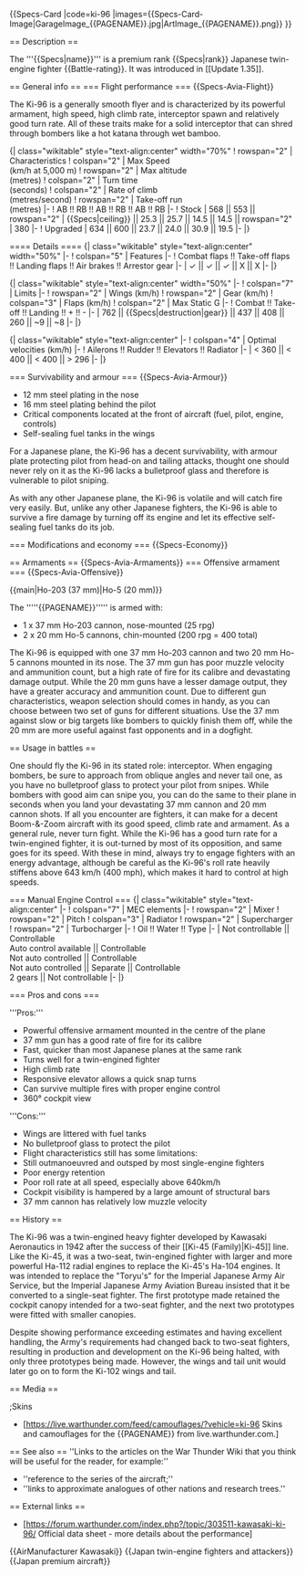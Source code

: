 {{Specs-Card
|code=ki-96
|images={{Specs-Card-Image|GarageImage_{{PAGENAME}}.jpg|ArtImage\_{{PAGENAME}}.png}}
}}

== Description ==

<!-- ''In the description, the first part should be about the history of and the creation and combat usage of the aircraft, as well as its key features. In the second part, tell the reader about the aircraft in the game. Insert a screenshot of the vehicle, so that if the novice player does not remember the vehicle by name, he will immediately understand what kind of vehicle the article is talking about.'' -->

The '''{{Specs|name}}''' is a premium rank {{Specs|rank}} Japanese twin-engine fighter {{Battle-rating}}. It was introduced in [[Update 1.35]].

== General info ==
=== Flight performance ===
{{Specs-Avia-Flight}}

<!-- ''Describe how the aircraft behaves in the air. Speed, manoeuvrability, acceleration and allowable loads - these are the most important characteristics of the vehicle.'' -->

The Ki-96 is a generally smooth flyer and is characterized by its powerful armament, high speed, high climb rate, interceptor spawn and relatively good turn rate. All of these traits make for a solid interceptor that can shred through bombers like a hot katana through wet bamboo.

{| class="wikitable" style="text-align:center" width="70%"
! rowspan="2" | Characteristics
! colspan="2" | Max Speed<br>(km/h at 5,000 m)
! rowspan="2" | Max altitude<br>(metres)
! colspan="2" | Turn time<br>(seconds)
! colspan="2" | Rate of climb<br>(metres/second)
! rowspan="2" | Take-off run<br>(metres)
|-
! AB !! RB !! AB !! RB !! AB !! RB
|-
! Stock
| 568 || 553 || rowspan="2" | {{Specs|ceiling}} || 25.3 || 25.7 || 14.5 || 14.5 || rowspan="2" | 380
|-
! Upgraded
| 634 || 600 || 23.7 || 24.0 || 30.9 || 19.5
|-
|}

==== Details ====
{| class="wikitable" style="text-align:center" width="50%"
|-
! colspan="5" | Features
|-
! Combat flaps !! Take-off flaps !! Landing flaps !! Air brakes !! Arrestor gear
|-
| ✓ || ✓ || ✓ || X || X <!-- ✓ -->
|-
|}

{| class="wikitable" style="text-align:center" width="50%"
|-
! colspan="7" | Limits
|-
! rowspan="2" | Wings (km/h)
! rowspan="2" | Gear (km/h)
! colspan="3" | Flaps (km/h)
! colspan="2" | Max Static G
|-
! Combat !! Take-off !! Landing !! + !! -
|-
| 762 <!-- {{Specs|destruction|body}} --> || {{Specs|destruction|gear}} || 437 || 408 || 260 || ~9 || ~8
|-
|}

{| class="wikitable" style="text-align:center"
|-
! colspan="4" | Optimal velocities (km/h)
|-
! Ailerons !! Rudder !! Elevators !! Radiator
|-
| < 360 || < 400 || < 400 || > 296
|-
|}

=== Survivability and armour ===
{{Specs-Avia-Armour}}

<!-- ''Examine the survivability of the aircraft. Note how vulnerable the structure is and how secure the pilot is, whether the fuel tanks are armoured, etc. Describe the armour, if there is any, and also mention the vulnerability of other critical aircraft systems.'' -->

- 12 mm steel plating in the nose
- 16 mm steel plating behind the pilot
- Critical components located at the front of aircraft (fuel, pilot, engine, controls)
- Self-sealing fuel tanks in the wings

For a Japanese plane, the Ki-96 has a decent survivability, with armour plate protecting pilot from head-on and tailing attacks, thought one should never rely on it as the Ki-96 lacks a bulletproof glass and therefore is vulnerable to pilot sniping.

As with any other Japanese plane, the Ki-96 is volatile and will catch fire very easily. But, unlike any other Japanese fighters, the Ki-96 is able to survive a fire damage by turning off its engine and let its effective self-sealing fuel tanks do its job.

=== Modifications and economy ===
{{Specs-Economy}}

== Armaments ==
{{Specs-Avia-Armaments}}
=== Offensive armament ===
{{Specs-Avia-Offensive}}

<!-- ''Describe the offensive armament of the aircraft, if any. Describe how effective the cannons and machine guns are in a battle, and also what belts or drums are better to use. If there is no offensive weaponry, delete this subsection.'' -->

{{main|Ho-203 (37 mm)|Ho-5 (20 mm)}}

The '''''{{PAGENAME}}''''' is armed with:

- 1 x 37 mm Ho-203 cannon, nose-mounted (25 rpg)
- 2 x 20 mm Ho-5 cannons, chin-mounted (200 rpg = 400 total)

The Ki-96 is equipped with one 37 mm Ho-203 cannon and two 20 mm Ho-5 cannons mounted in its nose. The 37 mm gun has poor muzzle velocity and ammunition count, but a high rate of fire for its calibre and devastating damage output. While the 20 mm guns have a lesser damage output, they have a greater accuracy and ammunition count. Due to different gun characteristics, weapon selection should comes in handy, as you can choose between two set of guns for different situations. Use the 37 mm against slow or big targets like bombers to quickly finish them off, while the 20 mm are more useful against fast opponents and in a dogfight.

== Usage in battles ==

<!-- ''Describe the tactics of playing in the aircraft, the features of using aircraft in a team and advice on tactics. Refrain from creating a "guide" - do not impose a single point of view, but instead, give the reader food for thought. Examine the most dangerous enemies and give recommendations on fighting them. If necessary, note the specifics of the game in different modes (AB, RB, SB).'' -->

One should fly the Ki-96 in its stated role: interceptor. When engaging bombers, be sure to approach from oblique angles and never tail one, as you have no bulletproof glass to protect your pilot from snipes. While bombers with good aim can snipe you, you can do the same to their plane in seconds when you land your devastating 37 mm cannon and 20 mm cannon shots. If all you encounter are fighters, it can make for a decent Boom-&-Zoom aircraft with its good speed, climb rate and armament. As a general rule, never turn fight. While the Ki-96 has a good turn rate for a twin-engined fighter, it is out-turned by most of its opposition, and same goes for its speed. With these in mind, always try to engage fighters with an energy advantage, although be careful as the Ki-96's roll rate heavily stiffens above 643 km/h (400 mph), which makes it hard to control at high speeds.

=== Manual Engine Control ===
{| class="wikitable" style="text-align:center"
|-
! colspan="7" | MEC elements
|-
! rowspan="2" | Mixer
! rowspan="2" | Pitch
! colspan="3" | Radiator
! rowspan="2" | Supercharger
! rowspan="2" | Turbocharger
|-
! Oil !! Water !! Type
|-
| Not controllable || Controllable<br>Auto control available || Controllable<br>Not auto controlled || Controllable<br>Not auto controlled || Separate || Controllable<br>2 gears || Not controllable
|-
|}

=== Pros and cons ===

<!-- ''Summarise and briefly evaluate the vehicle in terms of its characteristics and combat effectiveness. Mark its pros and cons in the bulleted list. Try not to use more than 6 points for each of the characteristics. Avoid using categorical definitions such as "bad", "good" and the like - use substitutions with softer forms such as "inadequate" and "effective".'' -->

'''Pros:'''

- Powerful offensive armament mounted in the centre of the plane
- 37 mm gun has a good rate of fire for its calibre
- Fast, quicker than most Japanese planes at the same rank
- Turns well for a twin-engined fighter
- High climb rate
- Responsive elevator allows a quick snap turns
- Can survive multiple fires with proper engine control
- 360° cockpit view

'''Cons:'''

- Wings are littered with fuel tanks
- No bulletproof glass to protect the pilot
- Flight characteristics still has some limitations:
- Still outmanoeuvred and outsped by most single-engine fighters
- Poor energy retention
- Poor roll rate at all speed, especially above 640km/h
- Cockpit visibility is hampered by a large amount of structural bars
- 37 mm cannon has relatively low muzzle velocity

== History ==

<!-- ''Describe the history of the creation and combat usage of the aircraft in more detail than in the introduction. If the historical reference turns out to be too long, take it to a separate article, taking a link to the article about the vehicle and adding a block "/History" (example: <nowiki>https://wiki.warthunder.com/(Vehicle-name)/History</nowiki>) and add a link to it here using the <code>main</code> template. Be sure to reference text and sources by using <code><nowiki><ref></ref></nowiki></code>, as well as adding them at the end of the article with <code><nowiki><references /></nowiki></code>. This section may also include the vehicle's dev blog entry (if applicable) and the in-game encyclopedia description (under <code><nowiki>=== In-game description ===</nowiki></code>, also if applicable).'' -->

The Ki-96 was a twin-engined heavy fighter developed by Kawasaki Aeronautics in 1942 after the success of their [[Ki-45 (Family)|Ki-45]] line. Like the Ki-45, it was a two-seat, twin-engined fighter with larger and more powerful Ha-112 radial engines to replace the Ki-45's Ha-104 engines. It was intended to replace the "Toryu's" for the Imperial Japanese Army Air Service, but the Imperial Japanese Army Aviation Bureau insisted that it be converted to a single-seat fighter. The first prototype made retained the cockpit canopy intended for a two-seat fighter, and the next two prototypes were fitted with smaller canopies.

Despite showing performance exceeding estimates and having excellent handling, the Army's requirements had changed back to two-seat fighters, resulting in production and development on the Ki-96 being halted, with only three prototypes being made. However, the wings and tail unit would later go on to form the Ki-102 wings and tail.

== Media ==

<!-- ''Excellent additions to the article would be video guides, screenshots from the game, and photos.'' -->

;Skins

- [https://live.warthunder.com/feed/camouflages/?vehicle=ki-96 Skins and camouflages for the {{PAGENAME}} from live.warthunder.com.]

== See also ==
''Links to the articles on the War Thunder Wiki that you think will be useful for the reader, for example:''

- ''reference to the series of the aircraft;''
- ''links to approximate analogues of other nations and research trees.''

== External links ==

<!-- ''Paste links to sources and external resources, such as:''
* ''topic on the official game forum;''
* ''other literature.'' -->

- [https://forum.warthunder.com/index.php?/topic/303511-kawasaki-ki-96/ Official data sheet - more details about the performance]

{{AirManufacturer Kawasaki}}
{{Japan twin-engine fighters and attackers}}
{{Japan premium aircraft}}
